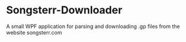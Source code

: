 # Songsterr-Downloader

A small WPF application for parsing and downloading .gp files from the website songsterr.com
